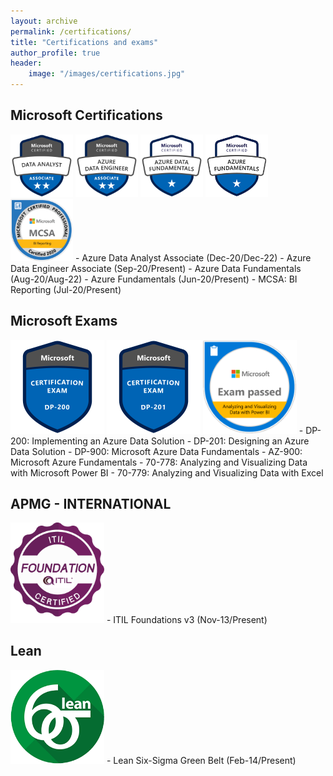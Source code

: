 ```yaml
---
layout: archive
permalink: /certifications/
title: "Certifications and exams"
author_profile: true
header:
    image: "/images/certifications.jpg"
---
```


## Microsoft Certifications
<img src="/images/badges/azure-data-analyst.png" alt="drawing" width="100"/>
<img src="/images/badges/azure-data-engineer.png" alt="drawing" width="100"/>
<img src="/images/badges/data-fundamentals.png" alt="drawing" width="100"/>
<img src="/images/badges/azure-fundamentals.png" alt="drawing" width="100"/>
<img src="/images/badges/mcsa-bi-reporting.png" alt="drawing" width="100"/>
- Azure Data Analyst Associate (Dec-20/Dec-22)
- Azure Data Engineer Associate (Sep-20/Present)
- Azure Data Fundamentals (Aug-20/Aug-22)
- Azure Fundamentals (Jun-20/Present)
- MCSA: BI Reporting (Jul-20/Present)

## Microsoft Exams
<img src="/images/badges/dp-200.png" alt="drawing" width="150"/>
<img src="/images/badges/dp-201.png" alt="drawing" width="150"/>
<img src="/images/badges/70-778.png" alt="drawing" width="150"/>
- DP-200: Implementing an Azure Data Solution
- DP-201: Designing an Azure Data Solution
- DP-900: Microsoft Azure Data Fundamentals
- AZ-900: Microsoft Azure Fundamentals
- 70-778: Analyzing and Visualizing Data with Microsoft Power BI
- 70-779: Analyzing and Visualizing Data with Excel

## APMG - INTERNATIONAL
<img src="/images/badges/itil.png" alt="drawing" width="150"/>
- ITIL Foundations v3 (Nov-13/Present)

## Lean
<img src="/images/badges/6sigma.png" alt="drawing" width="150"/>
- Lean Six-Sigma Green Belt (Feb-14/Present)
